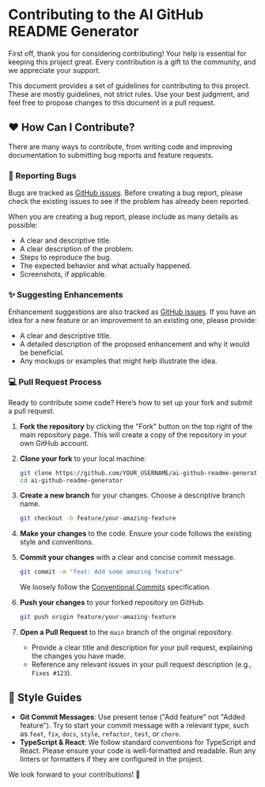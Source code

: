 # Contributing to the AI GitHub README Generator

First off, thank you for considering contributing! Your help is essential for keeping this project great. Every contribution is a gift to the community, and we appreciate your support.

This document provides a set of guidelines for contributing to this project. These are mostly guidelines, not strict rules. Use your best judgment, and feel free to propose changes to this document in a pull request.

## ❤️ How Can I Contribute?

There are many ways to contribute, from writing code and improving documentation to submitting bug reports and feature requests.

### 🐛 Reporting Bugs

Bugs are tracked as [GitHub issues](https://github.com/amarzeus/ai-github-readme-generator/issues). Before creating a bug report, please check the existing issues to see if the problem has already been reported.

When you are creating a bug report, please include as many details as possible:

-   A clear and descriptive title.
-   A clear description of the problem.
-   Steps to reproduce the bug.
-   The expected behavior and what actually happened.
-   Screenshots, if applicable.

### ✨ Suggesting Enhancements

Enhancement suggestions are also tracked as [GitHub issues](https://github.com/amarzeus/ai-github-readme-generator/issues). If you have an idea for a new feature or an improvement to an existing one, please provide:

-   A clear and descriptive title.
-   A detailed description of the proposed enhancement and why it would be beneficial.
-   Any mockups or examples that might help illustrate the idea.

### 💻 Pull Request Process

Ready to contribute some code? Here’s how to set up your fork and submit a pull request.

1.  **Fork the repository** by clicking the "Fork" button on the top right of the main repository page. This will create a copy of the repository in your own GitHub account.

2.  **Clone your fork** to your local machine:
    ```bash
    git clone https://github.com/YOUR_USERNAME/ai-github-readme-generator.git
    cd ai-github-readme-generator
    ```

3.  **Create a new branch** for your changes. Choose a descriptive branch name.
    ```bash
    git checkout -b feature/your-amazing-feature
    ```

4.  **Make your changes** to the code. Ensure your code follows the existing style and conventions.

5.  **Commit your changes** with a clear and concise commit message.
    ```bash
    git commit -m "feat: Add some amazing feature"
    ```
    We loosely follow the [Conventional Commits](https://www.conventionalcommits.org/en/v1.0.0/) specification.

6.  **Push your changes** to your forked repository on GitHub.
    ```bash
    git push origin feature/your-amazing-feature
    ```

7.  **Open a Pull Request** to the `main` branch of the original repository.
    - Provide a clear title and description for your pull request, explaining the changes you have made.
    - Reference any relevant issues in your pull request description (e.g., `Fixes #123`).

## 🎨 Style Guides

-   **Git Commit Messages**: Use present tense ("Add feature" not "Added feature"). Try to start your commit message with a relevant type, such as `feat`, `fix`, `docs`, `style`, `refactor`, `test`, or `chore`.
-   **TypeScript & React**: We follow standard conventions for TypeScript and React. Please ensure your code is well-formatted and readable. Run any linters or formatters if they are configured in the project.

We look forward to your contributions! 🎉
